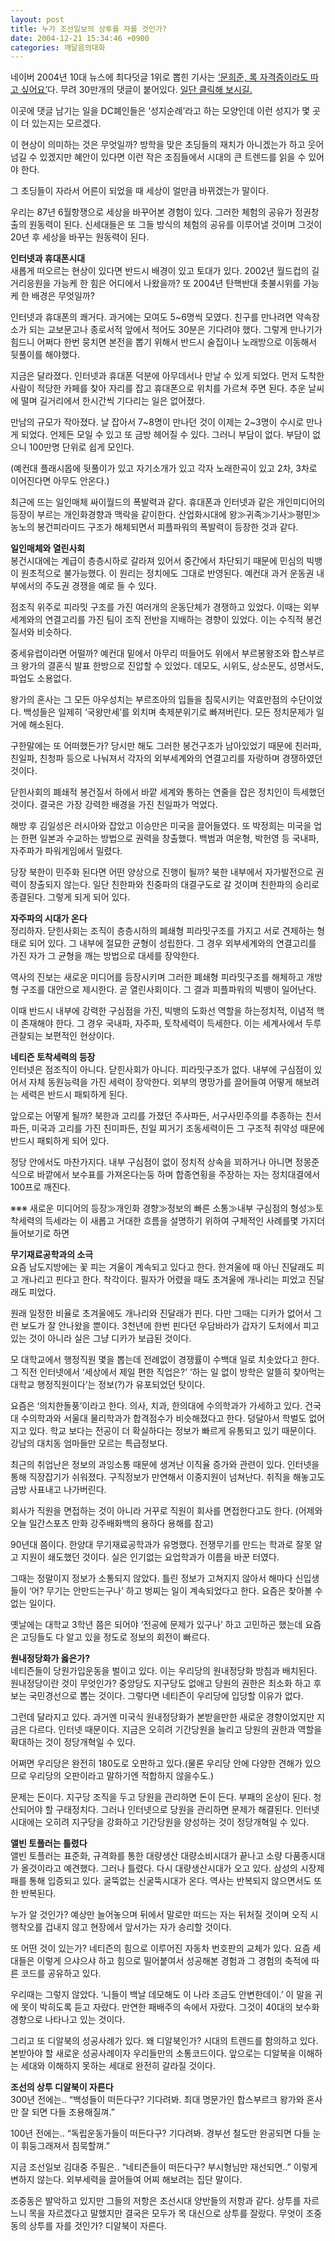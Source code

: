 ```yaml
---
layout: post
title: 누가 조선일보의 상투를 자를 것인가?
date: 2004-12-21 15:34:46 +0900
categories: 깨달음의대화
---
```

네이버 2004년 10대 뉴스에 최다덧글 1위로 뽑힌 기사는 <A href="http://news.naver.com/2004/rank.nhn?mode=read&rank\_by=comment§ion\_id=000&office\_id=023&article\_id=0000072829&seq=0" target=new>‘문희준, 록 자격증이라도 따고 싶어요’</A>다. 무려 30만개의 댓글이 붙어있다. <A href="http://news.naver.com/2004/rank.nhn?mode=read&rank\_by=comment§ion\_id=000&office\_id=023&article\_id=0000072829&seq=0" target=new>일단 클릭해 보시길.</A>    
  
이곳에 댓글 남기는 일을 DC폐인들은 ‘성지순례’라고 하는 모양인데 이런 성지가 몇 곳이 더 있는지는 모르겠다.    
  
이 현상이 의미하는 것은 무엇일까? 방학을 맞은 초딩들의 재치가 아니겠는가 하고 웃어넘길 수 있겠지만 혜안이 있다면 이런 작은 조짐들에서 시대의 큰 트렌드를 읽을 수 있어야 한다.    
  
그 초딩들이 자라서 어른이 되었을 때 세상이 얼만큼 바뀌겠는가 말이다.    
  
우리는 87년 6월항쟁으로 세상을 바꾸어본 경험이 있다. 그러한 체험의 공유가 정권창출의 원동력이 된다. 신세대들은 또 그들 방식의 체험의 공유를 이루어낼 것이며 그것이 20년 후 세상을 바꾸는 원동력이 된다. 
  
  
**인터넷과 휴대폰시대**   
새롭게 떠오르는 현상이 있다면 반드시 배경이 있고 토대가 있다. 2002년 월드컵의 길거리응원을 가능케 한 힘은 어디에서 나왔을까? 또 2004년 탄핵반대 촛불시위를 가능케 한 배경은 무엇일까?    
  
인터넷과 휴대폰의 쾌거다. 과거에는 모여도 5~6명씩 모였다. 친구를 만나려면 약속장소가 되는 교보문고나 종로서적 앞에서 적어도 30분은 기다려야 했다. 그렇게 만나기가 힘드니 어쩌다 한번 뭉치면 본전을 뽑기 위해서 반드시 술집이나 노래방으로 이동해서 뒷풀이를 해야했다.    
  
지금은 달라졌다. 인터넷과 휴대폰 덕분에 아무데서나 만날 수 있게 되었다. 먼저 도착한 사람이 적당한 카페를 찾아 자리를 잡고 휴대폰으로 위치를 가르쳐 주면 된다. 추운 날씨에 떨며 길거리에서 한시간씩 기다리는 일은 없어졌다.    
  
만남의 규모가 작아졌다. 날 잡아서 7~8명이 만나던 것이 이제는 2~3명이 수시로 만나게 되었다. 언제든 모일 수 있고 또 금방 헤어질 수 있다. 그러니 부담이 없다. 부담이 없으니 100만명 단위로 쉽게 모인다. 
  
  
(예컨대 플래시몹에 뒷풀이가 있고 자기소개가 있고 각자 노래한곡이 있고 2차, 3차로 이어진다면 아무도 안온다.)    
  
최근에 뜨는 일인매체 싸이월드의 폭발력과 같다. 휴대폰과 인터넷과 같은 개인미디어의 등장이 부르는 개인화경향과 맥락을 같이한다. 산업화시대에 왕≫귀족≫기사≫평민≫농노의 봉건피라미드 구조가 해체되면서 피플파워의 폭발력이 등장한 것과 같다.    
  
**일인매체와 열린사회**   
봉건시대에는 계급이 층층시하로 갈라져 있어서 중간에서 차단되기 때문에 민심의 빅뱅이 원초적으로 불가능했다. 이 원리는 정치에도 그대로 반영된다. 예컨대 과거 운동권 내부에서의 주도권 경쟁을 예로 들 수 있다.    
  
점조직 위주로 피라밋 구조를 가진 여러개의 운동단체가 경쟁하고 있었다. 이때는 외부세계와의 연결고리를 가진 팀이 조직 전반을 지배하는 경향이 있었다. 이는 수직적 봉건질서와 비슷하다.    
  
중세유럽이라면 어떨까? 예컨대 밑에서 아무리 떠들어도 위에서 부르봉왕조와 합스부르크 왕가의 결혼식 발표 한방으로 진압할 수 있었다. 데모도, 시위도, 상소문도, 성명서도, 파업도 소용없다.    
  
왕가의 혼사는 그 모든 아우성치는 부르조아의 입들을 침묵시키는 약효만점의 수단이었다. 백성들은 일제히 ‘국왕만세’를 외치며 축제분위기로 빠져버린다. 모든 정치문제가 일거에 해소된다.    
  
구한말에는 또 어떠했든가? 당시만 해도 그러한 봉건구조가 남아있었기 때문에 친러파, 친일파, 친청파 등으로 나눠져서 각자의 외부세계와의 연결고리를 자랑하며 경쟁하였던 것이다.    
  
닫힌사회의 폐쇄적 봉건질서 하에서 바깥 세계와 통하는 연줄을 잡은 정치인이 득세했던 것이다. 결국은 가장 강력한 배경을 가진 친일파가 먹었다.    
  
해방 후 김일성은 러시아와 잡았고 이승만은 미국을 끌어들였다. 또 박정희는 미국을 업는 한편 일본과 수교하는 방법으로 권력을 창출했다. 백범과 여운형, 박헌영 등 국내파, 자주파가 파워게임에서 밀렸다.    
  
당장 북한이 민주화 된다면 어떤 양상으로 진행이 될까? 북한 내부에서 자가발전으로 권력이 창출되지 않는다. 일단 친한파와 친중파의 대결구도로 갈 것이며 친한파의 승리로 종결된다. 그렇게 되게 되어 있다. 
  
  
**자주파의 시대가 온다**   
정리하자. 닫힌사회는 조직이 층층시하의 폐쇄형 피라밋구조를 가지고 서로 견제하는 형태로 되어 있다. 그 내부에 절묘한 균형이 성립한다. 그 경우 외부세계와의 연결고리를 가진 자가 그 균형을 깨는 방법으로 대세를 장악한다.    
  
역사의 진보는 새로운 미디어를 등장시키며 그러한 폐쇄형 피라밋구조를 해체하고 개방형 구조를 대안으로 제시한다. 곧 열린사회이다. 그 결과 피플파워의 빅뱅이 일어난다.    
  
이때 반드시 내부에 강력한 구심점을 가진, 빅뱅의 도화선 역할을 하는정치적, 이념적 핵이 존재해야 한다. 그 경우 국내파, 자주파, 토착세력이 득세한다. 이는 세계사에서 두루 관찰되는 보편적인 현상이다. 
  
  
**네티즌 토착세력의 등장**   
인터넷은 점조직이 아니다. 닫힌사회가 아니다. 피라밋구조가 없다. 내부에 구심점이 있어서 자체 동원능력을 가진 세력이 장악한다. 외부의 명망가를 끌어들여 어떻게 해보려는 세력은 반드시 패퇴하게 된다.    
  
앞으로는 어떻게 될까? 북한과 고리를 가졌던 주사파든, 서구사민주의를 추종하는 친서파든, 미국과 고리를 가진 친미파든, 친일 찌거기 조동세력이든 그 구조적 취약성 때문에 반드시 패퇴하게 되어 있다.    
  
정당 안에서도 마찬가지다. 내부 구심점이 없이 정치적 상속을 꾀하거나 아니면 정몽준 식으로 바깥에서 보수표를 가져온다는둥 하며 합종연횡을 주장하는 자는 정치대결에서 100프로 깨진다.    
  
※※※ 새로운 미디어의 등장≫개인화 경향≫정보의 빠른 소통≫내부 구심점의 형성≫토착세력의 득세라는 이 새롭고 거대한 흐름을 설명하기 위하여 구체적인 사례를몇 가지더 들어보기로 하면    
  
**무기재료공학과의 소극**   
요즘 남도지방에는 꽃 피는 겨울이 계속되고 있다고 한다. 한겨울에 때 아닌 진달래도 피고 개나리고 핀다고 한다. 착각이다. 필자가 어렸을 때도 초겨울에 개나리는 피었고 진달래도 피었다.    
  
원래 일정한 비율로 초겨울에도 개나리와 진달래가 핀다. 다만 그때는 디카가 없어서 그런 보도가 잘 안나왔을 뿐이다. 3천년에 한번 핀다던 우담바라가 갑자기 도처에서 피고 있는 것이 아니라 실은 그냥 디카가 보급된 것이다.    
  
모 대학교에서 행정직원 몇을 뽑는데 전례없이 경쟁률이 수백대 일로 치솟았다고 한다. 그 직전 인터넷에서 ‘세상에서 제일 편한 직업은?’ ‘하는 일 없이 방학은 알뜰히 찾아먹는 대학교 행정직원이다’는 정보(?)가 유포되었던 탓이다.    
  
요즘은 ‘의치한돌풍’이라고 한다. 의사, 치과, 한의대에 수의학과가 가세하고 있다. 건국대 수의학과와 서울대 물리학과가 합격점수가 비슷해졌다고 한다. 덩달아서 학벌도 없어지고 있다. 학교 보다는 전공이 더 확실하다는 정보가 빠르게 유통되고 있기 때문이다. 강남의 대치동 엄마들만 모르는 특급정보다. 
  
  
최근의 취업난은 정보의 과잉소통 때문에 생겨난 이직율 증가와 관련이 있다. 인터넷을 통해 직장잡기가 쉬워졌다. 구직정보가 만연해서 이중지원이 넘쳐난다. 취직을 해놓고도 금방 사표내고 나가버린다.    
  
회사가 직원을 면접하는 것이 아니라 거꾸로 직원이 회사를 면접한다고도 한다. (어제와 오늘 일간스포츠 만화 강주배화백의 용하다 용해를 참고)    
  
90년대 쯤이다. 한양대 무기재료공학과가 유명했다. 전쟁무기를 만드는 학과로 잘못 알고 지원이 쇄도했던 것이다. 실은 인기없는 요업학과가 이름을 바꾼 터였다.    
  
그때는 정말이지 정보가 소통되지 않았다. 틀린 정보가 고쳐지지 않아서 해마다 신입생들이 ‘어? 무기는 안만드는구나’ 하고 벙찌는 일이 계속되었다고 한다. 요즘은 찾아볼 수 없는 일이다. 
  
  
옛날에는 대학교 3학년 쯤은 되어야 ‘전공에 문제가 있구나’ 하고 고민하곤 했는데 요즘은 고딩들도 다 알고 있을 정도로 정보의 회전이 빠르다.    
  
**원내정당화가 옳은가?**   
네티즌들이 당원가입운동을 벌이고 있다. 이는 우리당의 원내정당화 방침과 배치된다. 원내정당이란 것이 무엇인가? 중앙당도 지구당도 없애고 당원의 권한은 최소화 하고 후보는 국민경선으로 뽑는 것이다. 그렇다면 네티즌이 우리당에 입당할 이유가 없다. 
  
  
그런데 달라지고 있다. 과거엔 미국식 원내정당화가 본받을만한 새로운 경향이었지만 지금은 다르다. 인터넷 때문이다. 지금은 오히려 기간당원을 늘리고 당원의 권한과 역할을 확대하는 것이 정당개혁일 수 있다.    
  
어쩌면 우리당은 완전히 180도로 오판하고 있다.(물론 우리당 안에 다양한 견해가 있으므로 우리당의 오판이라고 말하기엔 적합하지 않을수도.) 
  
  
문제는 돈이다. 지구당 조직을 두고 당원을 관리하면 돈이 든다. 부패의 온상이 된다. 청산되어야 할 구태정치다. 그러나 인터넷으로 당원을 관리하면 문제가 해결된다. 인터넷시대에는 오히려 지구당을 강화하고 기간당원을 양성하는 것이 정당개혁일 수 있다.    
  
**앨빈 토플러는 틀렸다**   
앨빈 토플러는 표준화, 규격화를 통한 대량생산 대량소비시대가 끝나고 소량 다품종시대가 올것이라고 예견했다. 그러나 틀렸다. 다시 대량생산시대가 오고 있다. 삼성의 시장제패를 통해 입증되고 있다. 굴뚝없는 신굴뚝시대가 온다. 역사는 반복되지 않으면서도 또한 반복된다.    
  
누가 알 것인가? 예상만 늘어놓으며 뒤에서 말로만 떠드는 자는 뒤처질 것이며 오직 시행착오를 겁내지 않고 현장에서 앞서가는 자가 승리할 것이다. 
  
  
또 어떤 것이 있는가? 네티즌의 힘으로 이루어진 자동차 번호판의 교체가 있다. 요즘 세대들은 이렇게 으샤으샤 하고 힘으로 밀어붙여서 성공해본 경험과 그 경험의 축적에 따른 코드를 공유하고 있다.    
  
우리때는 그렇지 않았다. ‘니들이 백날 데모해도 이 나라 조금도 안변한데이.’ 이 말을 귀에 못이 박히도록 듣고 자랐다. 만연한 패배주의 속에서 자랐다. 그것이 40대의 보수화경향으로 나타나고 있는 것이다.    
  
그리고 또 디알북의 성공사례가 있다. 왜 디알북인가? 시대의 트렌드를 함의하고 있다. 본받아야 할 새로운 성공사례이자 우리들만의 소통코드이다. 앞으로는 디알북을 이해하는 세대와 이해하지 못하는 세대로 완전히 갈라질 것이다.    
  
**조선의 상투 디알북이 자른다**   
300년 전에는.. “백성들이 떠든다구? 기다려봐. 최대 명문가인 합스부르크 왕가와 혼사만 잘 되면 다들 조용해질껴.”    
  
100년 전에는.. “독립운동가들이 떠든다구? 기다려봐. 경부선 철도만 완공되면 다들 눈이 휘둥그래져서 침묵할껴.”    
  
지금 조선일보 김대중 주필은.. “네티즌들이 떠든다구? 부시형님만 재선되면..” 이렇게 변하지 않는다. 외부세력을 끌어들여 어찌 해보려는 집단 말이다.    
  
조중동은 발악하고 있지만 그들의 저항은 조선시대 양반들의 저항과 같다. 상투를 자르느니 목을 자르겠다고 말했지만 결국은 모두가 목 대신으로 상투를 잘랐다. 무엇이 조중동의 상투를 자를 것인가? 디알북이 자른다.